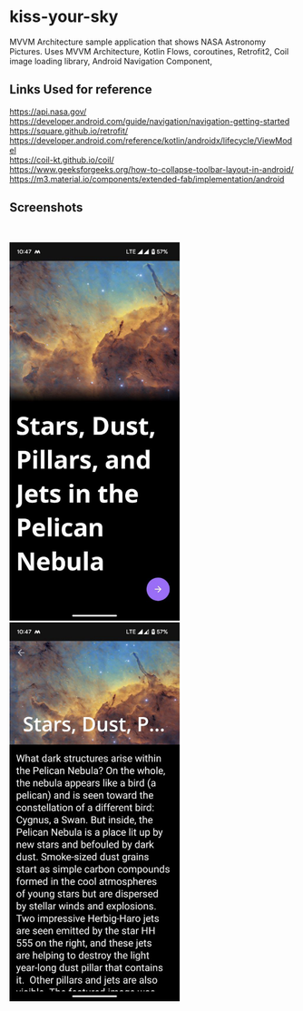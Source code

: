 # kiss-your-sky
MVVM Architecture sample application that shows NASA Astronomy Pictures.
Uses MVVM Architecture, Kotlin Flows, coroutines, Retrofit2, Coil image loading library, Android Navigation Component,

<h2>Links Used for reference</h2>

https://api.nasa.gov/<br>
https://developer.android.com/guide/navigation/navigation-getting-started<br>
https://square.github.io/retrofit/<br>
https://developer.android.com/reference/kotlin/androidx/lifecycle/ViewModel<br>
https://coil-kt.github.io/coil/<br>
https://www.geeksforgeeks.org/how-to-collapse-toolbar-layout-in-android/<br>
https://m3.material.io/components/extended-fab/implementation/android

<h2>Screenshots</h2><br>
<p><img src="https://github.com/goputtanz/kiss-your-sky/blob/master/images/home.jpg" width="300"/>&nbsp&nbsp&nbsp&nbsp<img src="https://github.com/goputtanz/kiss-your-sky/blob/master/images/details.jpg" width="300"/></p>
